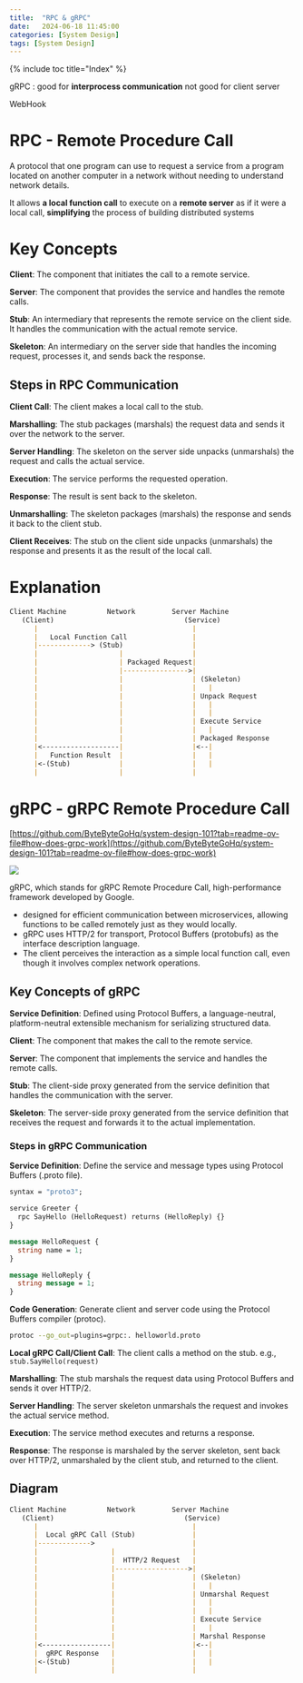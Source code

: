 ```yaml
---
title:  "RPC & gRPC"
date:   2024-06-18 11:45:00
categories: [System Design]
tags: [System Design]
---
```


{% include toc title="Index" %}

gRPC : good for **interprocess communication** not good for client server

WebHook
# RPC - Remote Procedure Call

A protocol that one program can use to request a service from a program located
on another computer
in a network without needing to understand network details.

It allows **a local function call** to execute on a **remote server** as if it
were a local call, **simplifying** the process of building distributed systems

# Key Concepts

**Client**: The component that initiates the call to a remote service.

**Server**: The component that provides the service and handles the remote
calls.

**Stub**: An intermediary that represents the remote service on the client side.
It handles the communication with the actual remote service.

**Skeleton**: An intermediary on the server side that handles the incoming
request, processes it, and sends back the response.

## Steps in RPC Communication

**Client Call**: The client makes a local call to the stub.

**Marshalling**: The stub packages (marshals) the request data and sends it over
the network to the server.

**Server Handling**: The skeleton on the server side unpacks (unmarshals) the
request and calls the actual service.

**Execution**: The service performs the requested operation.

**Response**: The result is sent back to the skeleton.

**Unmarshalling**: The skeleton packages (marshals) the response and sends it
back to the client stub.

**Client Receives**: The stub on the client side unpacks (unmarshals) the
response and presents it as the result of the local call.

# Explanation

```markdown
Client Machine          Network         Server Machine
   (Client)                                (Service)
      |                                      |
      |   Local Function Call                |
      |-------------> (Stub)                 |
      |                    |                 |
      |                    | Packaged Request|
      |                    |---------------->|
      |                    |                 | (Skeleton)
      |                    |                 |   |
      |                    |                 | Unpack Request
      |                    |                 |   |
      |                    |                 |   |
      |                    |                 | Execute Service
      |                    |                 |   |
      |                    |                 | Packaged Response
      |<-------------------|                 |<--|
      |   Function Result  |                 |   |
      |<-(Stub)            |                 |   |
      |                    |                 |
```

# gRPC - gRPC Remote Procedure Call

[https://github.com/ByteByteGoHq/system-design-101?tab=readme-ov-file#how-does-grpc-work](https://github.com/ByteByteGoHq/system-design-101?tab=readme-ov-file#how-does-grpc-work)

![](https://www.youtube.com/watch?v=gnchfOojMk4)

gRPC, which stands for gRPC Remote Procedure Call, high-performance framework
developed by Google.

- designed for efficient communication between microservices, allowing functions
  to be called remotely just as they would locally.
- gRPC uses HTTP/2 for transport, Protocol Buffers (protobufs) as the interface
  description language.
- The client perceives the interaction as a simple local function call, even
  though it involves complex network operations.

## Key Concepts of gRPC

**Service Definition**: Defined using Protocol Buffers, a language-neutral,
platform-neutral extensible mechanism for serializing structured data.

**Client**: The component that makes the call to the remote service.

**Server**: The component that implements the service and handles the remote
calls.

**Stub**: The client-side proxy generated from the service definition that
handles the communication with the server.

**Skeleton**: The server-side proxy generated from the service definition that
receives the request and forwards it to the actual implementation.

### Steps in gRPC Communication

**Service Definition**: Define the service and message types using Protocol
Buffers (.proto file).

```protobuf
syntax = "proto3";

service Greeter {
  rpc SayHello (HelloRequest) returns (HelloReply) {}
}

message HelloRequest {
  string name = 1;
}

message HelloReply {
  string message = 1;
}
```

**Code Generation**: Generate client and server code using the Protocol Buffers
compiler (protoc).

```sh
protoc --go_out=plugins=grpc:. helloworld.proto
```

**Local gRPC Call/Client Call**: The client calls a method on the stub. e.g.,
`stub.SayHello(request)`

**Marshalling**: The stub marshals the request data using Protocol Buffers and
sends it over HTTP/2.

**Server Handling**: The server skeleton unmarshals the request and invokes the
actual service method.

**Execution**: The service method executes and returns a response.

**Response**: The response is marshaled by the server skeleton, sent back over
HTTP/2, unmarshaled by the client stub, and returned to the client.

## Diagram

```markdown
Client Machine          Network         Server Machine
   (Client)                                (Service)
      |                                      |
      |  Local gRPC Call (Stub)              |
      |------------->                        |
      |                  |                   |
      |                  |  HTTP/2 Request   |
      |                  |------------------>|
      |                  |                   | (Skeleton)
      |                  |                   |   |
      |                  |                   | Unmarshal Request
      |                  |                   |   |
      |                  |                   |   |
      |                  |                   | Execute Service
      |                  |                   |   |
      |                  |                   | Marshal Response
      |<-----------------|                   |<--|
      |  gRPC Response   |                   |   |
      |<-(Stub)          |                   |   |
      |                  |                   |
```

